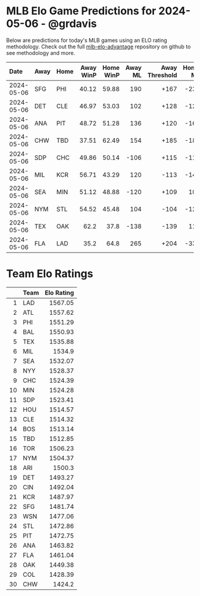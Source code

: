 # MLB Elo Game Predictions for 2024-05-06 - @grdavis
Below are predictions for today's MLB games using an ELO rating methodology. Check out the full [mlb-elo-advantage](https://github.com/grdavis/mlb-elo-advantage) repository on github to see methodology and more.

| Date       | Away   | Home   |   Away WinP |   Home WinP |   Away ML |   Away Threshold |   Home ML |   Home Threshold |
|:-----------|:-------|:-------|------------:|------------:|----------:|-----------------:|----------:|-----------------:|
| 2024-05-06 | SFG    | PHI    |       40.12 |       59.88 |       190 |             +167 |      -230 |             -127 |
| 2024-05-06 | DET    | CLE    |       46.97 |       53.03 |       102 |             +128 |      -120 |             +102 |
| 2024-05-06 | ANA    | PIT    |       48.72 |       51.28 |       136 |             +120 |      -162 |             +109 |
| 2024-05-06 | CHW    | TBD    |       37.51 |       62.49 |       154 |             +185 |      -184 |             -140 |
| 2024-05-06 | SDP    | CHC    |       49.86 |       50.14 |      -106 |             +115 |      -110 |             +113 |
| 2024-05-06 | MIL    | KCR    |       56.71 |       43.29 |       120 |             -113 |      -142 |             +147 |
| 2024-05-06 | SEA    | MIN    |       51.12 |       48.88 |      -120 |             +109 |       102 |             +119 |
| 2024-05-06 | NYM    | STL    |       54.52 |       45.48 |       104 |             -104 |      -122 |             +135 |
| 2024-05-06 | TEX    | OAK    |       62.2  |       37.8  |      -138 |             -139 |       118 |             +183 |
| 2024-05-06 | FLA    | LAD    |       35.2  |       64.8  |       265 |             +204 |      -330 |             -154 |

# Team Elo Ratings
|    | Team   |   Elo Rating |
|---:|:-------|-------------:|
|  1 | LAD    |      1567.05 |
|  2 | ATL    |      1557.62 |
|  3 | PHI    |      1551.29 |
|  4 | BAL    |      1550.93 |
|  5 | TEX    |      1535.88 |
|  6 | MIL    |      1534.9  |
|  7 | SEA    |      1532.07 |
|  8 | NYY    |      1528.37 |
|  9 | CHC    |      1524.39 |
| 10 | MIN    |      1524.28 |
| 11 | SDP    |      1523.41 |
| 12 | HOU    |      1514.57 |
| 13 | CLE    |      1514.32 |
| 14 | BOS    |      1513.14 |
| 15 | TBD    |      1512.85 |
| 16 | TOR    |      1506.23 |
| 17 | NYM    |      1504.37 |
| 18 | ARI    |      1500.3  |
| 19 | DET    |      1493.27 |
| 20 | CIN    |      1492.04 |
| 21 | KCR    |      1487.97 |
| 22 | SFG    |      1481.74 |
| 23 | WSN    |      1477.06 |
| 24 | STL    |      1472.86 |
| 25 | PIT    |      1472.75 |
| 26 | ANA    |      1463.82 |
| 27 | FLA    |      1461.04 |
| 28 | OAK    |      1449.38 |
| 29 | COL    |      1428.39 |
| 30 | CHW    |      1424.2  |